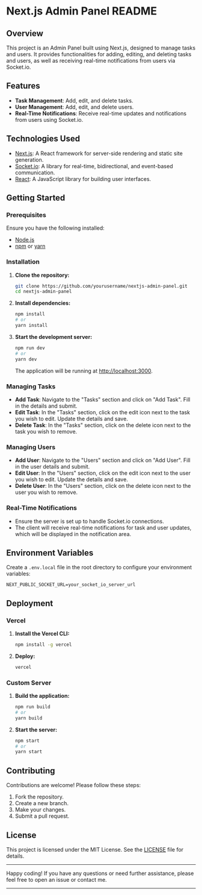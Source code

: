 # Next.js Admin Panel README

## Overview

This project is an Admin Panel built using Next.js, designed to manage tasks and users. It provides functionalities for adding, editing, and deleting tasks and users, as well as receiving real-time notifications from users via Socket.io.

## Features

- **Task Management**: Add, edit, and delete tasks.
- **User Management**: Add, edit, and delete users.
- **Real-Time Notifications**: Receive real-time updates and notifications from users using Socket.io.

## Technologies Used

- [Next.js](https://nextjs.org/): A React framework for server-side rendering and static site generation.
- [Socket.io](https://socket.io/): A library for real-time, bidirectional, and event-based communication.
- [React](https://reactjs.org/): A JavaScript library for building user interfaces.

## Getting Started

### Prerequisites

Ensure you have the following installed:

- [Node.js](https://nodejs.org/en/)
- [npm](https://www.npmjs.com/) or [yarn](https://yarnpkg.com/)

### Installation

1. **Clone the repository:**

   ```bash
   git clone https://github.com/yourusername/nextjs-admin-panel.git
   cd nextjs-admin-panel
   ```

2. **Install dependencies:**

   ```bash
   npm install
   # or
   yarn install
   ```

3. **Start the development server:**

   ```bash
   npm run dev
   # or
   yarn dev
   ```

   The application will be running at [http://localhost:3000](http://localhost:3000).

### Managing Tasks

- **Add Task**: Navigate to the "Tasks" section and click on "Add Task". Fill in the details and submit.
- **Edit Task**: In the "Tasks" section, click on the edit icon next to the task you wish to edit. Update the details and save.
- **Delete Task**: In the "Tasks" section, click on the delete icon next to the task you wish to remove.

### Managing Users

- **Add User**: Navigate to the "Users" section and click on "Add User". Fill in the user details and submit.
- **Edit User**: In the "Users" section, click on the edit icon next to the user you wish to edit. Update the details and save.
- **Delete User**: In the "Users" section, click on the delete icon next to the user you wish to remove.

### Real-Time Notifications

- Ensure the server is set up to handle Socket.io connections.
- The client will receive real-time notifications for task and user updates, which will be displayed in the notification area.

## Environment Variables

Create a `.env.local` file in the root directory to configure your environment variables:

```plaintext
NEXT_PUBLIC_SOCKET_URL=your_socket_io_server_url
```

## Deployment

### Vercel

1. **Install the Vercel CLI:**

   ```bash
   npm install -g vercel
   ```

2. **Deploy:**

   ```bash
   vercel
   ```

### Custom Server

1. **Build the application:**

   ```bash
   npm run build
   # or
   yarn build
   ```

2. **Start the server:**

   ```bash
   npm start
   # or
   yarn start
   ```

## Contributing

Contributions are welcome! Please follow these steps:

1. Fork the repository.
2. Create a new branch.
3. Make your changes.
4. Submit a pull request.

## License

This project is licensed under the MIT License. See the [LICENSE](LICENSE) file for details.

---

Happy coding! If you have any questions or need further assistance, please feel free to open an issue or contact me.

---
